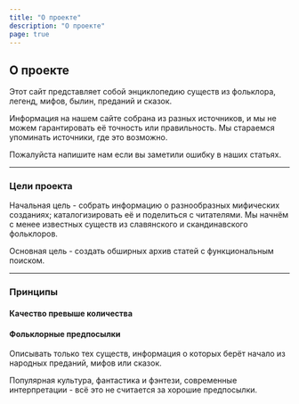 ```yaml
---
title: "О проекте"
description: "О проекте"
page: true
---
```


## О проекте

Этот сайт представляет собой энциклопедию существ из фольклора, легенд, мифов, былин, преданий и сказок.

Информация на нашем сайте собрана из разных источников, и мы не можем гарантировать её точность или правильность. Мы стараемся упоминать источники, где это возможно.

Пожалуйста напишите нам если вы заметили ошибку в наших статьях.

---

### Цели проекта

Начальная цель - собрать информацию о разнообразных мифических созданиях; каталогизировать её и поделиться с читателями. Мы начнём с менее известных существ из славянского и скандинавского фольклоров.

Основная цель - создать обширных архив статей с функциональным поиском.

---

### Принципы

#### Качество превыше количества

#### Фольклорные предпосылки

Описывать только тех существ, информация о которых берёт начало из народных преданий, мифов или сказок.

Популярная культура, фантастика и фэнтези, современные интерпретации - всё это не считается за хорошие предпосылки.
